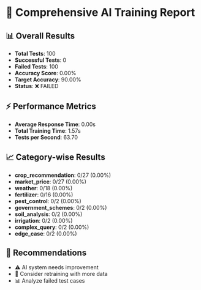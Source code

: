 
# 🤖 Comprehensive AI Training Report

## 📊 Overall Results
- **Total Tests**: 100
- **Successful Tests**: 0
- **Failed Tests**: 100
- **Accuracy Score**: 0.00%
- **Target Accuracy**: 90.00%
- **Status**: ❌ FAILED

## ⚡ Performance Metrics
- **Average Response Time**: 0.00s
- **Total Training Time**: 1.57s
- **Tests per Second**: 63.70

## 📈 Category-wise Results
- **crop_recommendation**: 0/27 (0.00%)
- **market_price**: 0/27 (0.00%)
- **weather**: 0/18 (0.00%)
- **fertilizer**: 0/16 (0.00%)
- **pest_control**: 0/2 (0.00%)
- **government_schemes**: 0/2 (0.00%)
- **soil_analysis**: 0/2 (0.00%)
- **irrigation**: 0/2 (0.00%)
- **complex_query**: 0/2 (0.00%)
- **edge_case**: 0/2 (0.00%)

## 🎯 Recommendations
- ⚠️ AI system needs improvement
- 🔧 Consider retraining with more data
- 📊 Analyze failed test cases
